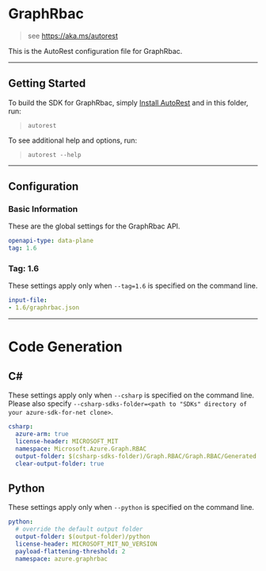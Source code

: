 # GraphRbac
    
> see https://aka.ms/autorest

This is the AutoRest configuration file for GraphRbac.



---
## Getting Started 
To build the SDK for GraphRbac, simply [Install AutoRest](https://aka.ms/autorest/install) and in this folder, run:

> `autorest`

To see additional help and options, run:

> `autorest --help`
---

## Configuration



### Basic Information 
These are the global settings for the GraphRbac API.

``` yaml
openapi-type: data-plane
tag: 1.6
```


### Tag: 1.6

These settings apply only when `--tag=1.6` is specified on the command line.

``` yaml $(tag) == '1.6'
input-file:
- 1.6/graphrbac.json
```

---
# Code Generation

## C#

These settings apply only when `--csharp` is specified on the command line.
Please also specify `--csharp-sdks-folder=<path to "SDKs" directory of your azure-sdk-for-net clone>`.

```yaml $(csharp)
csharp:
  azure-arm: true
  license-header: MICROSOFT_MIT
  namespace: Microsoft.Azure.Graph.RBAC
  output-folder: $(csharp-sdks-folder)/Graph.RBAC/Graph.RBAC/Generated
  clear-output-folder: true
```

## Python

These settings apply only when `--python` is specified on the command line.

``` yaml $(python)
python:
  # override the default output folder
  output-folder: $(output-folder)/python
  license-header: MICROSOFT_MIT_NO_VERSION
  payload-flattening-threshold: 2
  namespace: azure.graphrbac
```
